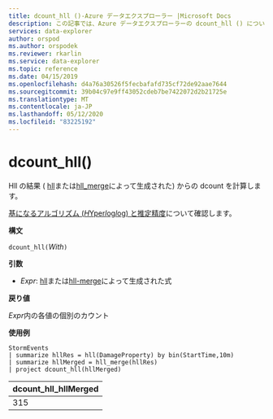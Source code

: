 ```yaml
---
title: dcount_hll ()-Azure データエクスプローラー |Microsoft Docs
description: この記事では、Azure データエクスプローラーの dcount_hll () について説明します。
services: data-explorer
author: orspod
ms.author: orspodek
ms.reviewer: rkarlin
ms.service: data-explorer
ms.topic: reference
ms.date: 04/15/2019
ms.openlocfilehash: d4a76a30526f5fecbafafd735cf72de92aae7644
ms.sourcegitcommit: 39b04c97e9ff43052cdeb7be7422072d2b21725e
ms.translationtype: MT
ms.contentlocale: ja-JP
ms.lasthandoff: 05/12/2020
ms.locfileid: "83225192"
---
```

# <a name="dcount_hll"></a>dcount_hll()

Hll の結果 ( [hll](hll-aggfunction.md)または[hll_merge](hll-merge-aggfunction.md)によって生成された) からの dcount を計算します。

[基になるアルゴリズム (*H*Yper*l*og*l*og) と推定精度](dcount-aggfunction.md#estimation-accuracy)について確認します。

**構文**

`dcount_hll(`*With*`)`

**引数**

* *Expr*: [hll](hll-aggfunction.md)または[hll-merge](hll-merge-aggfunction.md)によって生成された式

**戻り値**

*Expr*内の各値の個別のカウント

**使用例**

<!-- csl: https://help.kusto.windows.net:443/Samples -->
```kusto
StormEvents
| summarize hllRes = hll(DamageProperty) by bin(StartTime,10m)
| summarize hllMerged = hll_merge(hllRes)
| project dcount_hll(hllMerged)
```

|dcount_hll_hllMerged|
|---|
|315|